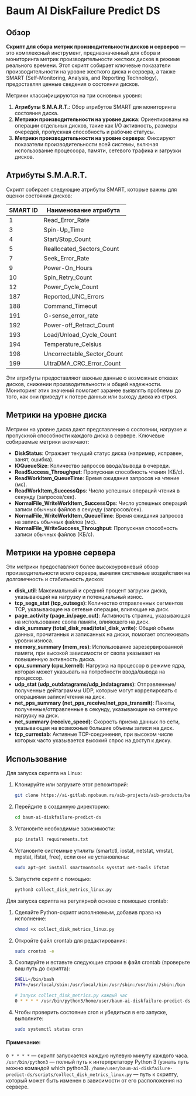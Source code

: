 # Baum AI DiskFailure Predict DS

## Обзор

**Скрипт для сбора метрик производительности дисков и серверов** — это комплексный инструмент, предназначенный для сбора и мониторинга метрик производительности жестких дисков в режиме реального времени. Этот скрипт собирает ключевые показатели производительности на уровне жесткого диска и сервера, а также SMART (Self-Monitoring, Analysis, and Reporting Technology), предоставляя ценные сведения о состоянии дисков.

Метрики классифицируются на три основных уровня:
1. **Атрибуты S.M.A.R.T.**: Сбор атрибутов SMART для мониторинга состояния диска.
2. **Метрики производительности на уровне диска**: Ориентированы на операции отдельных дисков, такие как I/O активность, размеры очередей, пропускная способность и рабочие статусы.
3. **Метрики производительности на уровне сервера**: Фиксируют показатели производительности всей системы, включая использование процессора, памяти, сетевого трафика и загрузки дисков.

## Атрибуты S.M.A.R.T.

Скрипт собирает следующие атрибуты SMART, которые важны для оценки состояния дисков:

| SMART ID | Наименование атрибута               |
|----------|-------------------------------------|
| 1        | Read_Error_Rate                     |
| 3        | Spin-Up_Time                        |
| 4        | Start/Stop_Count                    |
| 5        | Reallocated_Sectors_Count           |
| 7        | Seek_Error_Rate                     |
| 9        | Power-On_Hours                      |
| 10       | Spin_Retry_Count                    |
| 12       | Power_Cycle_Count                   |
| 187      | Reported_UNC_Errors                 |
| 188      | Command_Timeout                     |
| 191      | G-sense_error_rate                  |
| 192      | Power-off_Retract_Count             |
| 193      | Load/Unload_Cycle_Count             |
| 194      | Temperature_Celsius                 |
| 198      | Uncorrectable_Sector_Count          |
| 199      | UltraDMA_CRC_Error_Count            |

Эти атрибуты предоставляют важные данные о возможных отказах дисков, снижении производительности и общей надежности. Мониторинг этих значений помогает заранее выявлять проблемы до того, как они приведут к потере данных или выходу диска из строя.

## Метрики на уровне диска

Метрики на уровне диска дают представление о состоянии, нагрузке и пропускной способности каждого диска в сервере. Ключевые собираемые метрики включают:

- **DiskStatus**: Отражает текущий статус диска (например, исправен, занят, ошибка).
- **IOQueueSize**: Количество запросов ввода/вывода в очереди.
- **ReadSuccess_Throughput**: Пропускная способность чтения (КБ/с).
- **ReadWorkItem_QueueTime**: Время ожидания запросов на чтение (мс).
- **ReadWorkItem_SuccessQps**: Число успешных операций чтения в секунду (запросов/сек).
- **NormalFile_WriteWorkItem_SuccessQps**: Число успешных операций записи обычных файлов в секунду (запросов/сек).
- **NormalFile_WriteWorkItem_QueueTime**: Время ожидания запросов на запись обычных файлов (мс).
- **NormalFile_WriteSuccess_Throughput**: Пропускная способность записи обычных файлов (КБ/с).

## Метрики на уровне сервера

Эти метрики предоставляют более высокоуровневый обзор производительности всего сервера, выявляя системные воздействия на долговечность и стабильность дисков:

- **disk_util**: Максимальный и средний процент загрузки диска, указывающий на нагрузку и потенциальный износ.
- **tcp_segs_stat (tcp_outsegs)**: Количество отправленных сегментов TCP, указывающее на сетевые операции, влияющие на диск.
- **page_activity (page_in/page_out)**: Активность страниц, указывающая на использование свопа памяти, влияющего на диск.
- **disk_summary (total_disk_read/total_disk_write)**: Общий объем данных, прочитанных и записанных на диски, помогает отслеживать уровни износа.
- **memory_summary (mem_res)**: Использование зарезервированной памяти, при высокой зависимости от свопа указывает на повышенную активность диска.
- **cpu_summary (cpu_kernel)**: Нагрузка на процессор в режиме ядра, которая может указывать на потребности ввода/вывода на процессор.
- **udp_stat (udp_outdatagrams/udp_indatagrams)**: Отправленные/полученные дейтаграммы UDP, которые могут коррелировать с операциями записи/чтения на диск.
- **net_pps_summary (net_pps_receive/net_pps_transmit)**: Пакеты, полученные/отправленные в секунду, указывающие на сетевую нагрузку на диск.
- **net_summary (receive_speed)**: Скорость приема данных по сети, указывающая на возможные большие объемы записи на диск.
- **tcp_currestab**: Активные TCP-соединения, при высоком числе которых часто указывается высокий спрос на доступ к диску.

## Использование

Для запуска скрипта на Linux:

1. Клонируйте или загрузите этот репозиторий:
   ```bash
   git clone https://ai-gitlab.npobaum.ru/aib-projects/aib-products/baum-ai-diskfailure-predict/baum-ai-diskfailure-predict-ds.git
2. Перейдите в созданную директорию:
   ```bash
   cd baum-ai-diskfailure-predict-ds
3. Установите необходимые зависимости:
   ```bash
   pip install requirements.txt
4. Установите системные утилиты (smartctl, iostat, netstat, vmstat, mpstat, ifstat, free), если они не установлены:
   ```bash
   sudo apt-get install smartmontools sysstat net-tools ifstat
5. Запустите скрипт с помощью:
   ```bash
   python3 collect_disk_metrics_linux.py

Для запуска скрипта на регулярной основе с помощью crontab:

1. Сделайте Python-скрипт исполняемым, добавив права на исполнение:
   ```bash
   chmod +x collect_disk_metrics_linux.py
2. Откройте файл crontab для редактирования:
   ```bash
   sudo crontab -e
3. Скопируйте и вставьте следующие строки в файл crontab (проверьте ваш путь до скрипта):
   ```bash
   SHELL=/bin/bash
   PATH=/usr/local/sbin:/usr/local/bin:/usr/sbin:/usr/bin:/sbin:/bin

   # Запуск collect_disk_metrics.py каждый час
   0 * * * * /usr/bin/python3/home/user/baum-ai-diskfailure-predict-ds/scripts/collect_disk_metrics_linux.py
4. Чтобы проверить состояние cron и убедиться в его запуске, выполните:
   ```bash
   sudo systemctl status cron

#### Примечание:
```0 * * * *``` — скрипт запускается каждую нулевую минуту каждого часа.
```/usr/bin/python3``` — полный путь к интерпретатору Python 3 (узнать путь можно командой which python3).
```/home/user/baum-ai-diskfailure-predict-ds/scripts/collect_disk_metrics_linux.py``` — путь к скрипту, который может быть изменен в зависимости от его расположения на сервере.